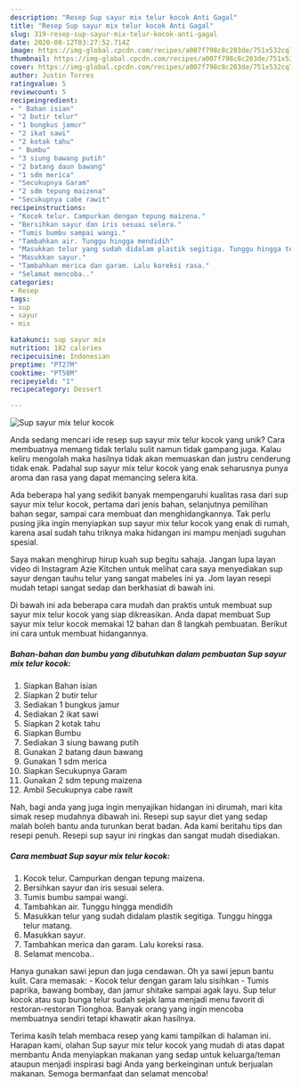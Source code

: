 ```yaml
---
description: "Resep Sup sayur mix telur kocok Anti Gagal"
title: "Resep Sup sayur mix telur kocok Anti Gagal"
slug: 319-resep-sup-sayur-mix-telur-kocok-anti-gagal
date: 2020-08-12T03:27:52.714Z
image: https://img-global.cpcdn.com/recipes/a007f798c8c203de/751x532cq70/sup-sayur-mix-telur-kocok-foto-resep-utama.jpg
thumbnail: https://img-global.cpcdn.com/recipes/a007f798c8c203de/751x532cq70/sup-sayur-mix-telur-kocok-foto-resep-utama.jpg
cover: https://img-global.cpcdn.com/recipes/a007f798c8c203de/751x532cq70/sup-sayur-mix-telur-kocok-foto-resep-utama.jpg
author: Justin Torres
ratingvalue: 5
reviewcount: 5
recipeingredient:
- " Bahan isian"
- "2 butir telur"
- "1 bungkus jamur"
- "2 ikat sawi"
- "2 kotak tahu"
- " Bumbu"
- "3 siung bawang putih"
- "2 batang daun bawang"
- "1 sdm merica"
- "Secukupnya Garam"
- "2 sdm tepung maizena"
- "Secukupnya cabe rawit"
recipeinstructions:
- "Kocok telur. Campurkan dengan tepung maizena."
- "Bersihkan sayur dan iris sesuai selera."
- "Tumis bumbu sampai wangi."
- "Tambahkan air. Tunggu hingga mendidih"
- "Masukkan telur yang sudah didalam plastik segitiga. Tunggu hingga telur matang."
- "Masukkan sayur."
- "Tambahkan merica dan garam. Lalu koreksi rasa."
- "Selamat mencoba.."
categories:
- Resep
tags:
- sup
- sayur
- mix

katakunci: sup sayur mix 
nutrition: 182 calories
recipecuisine: Indonesian
preptime: "PT27M"
cooktime: "PT58M"
recipeyield: "1"
recipecategory: Dessert

---
```



![Sup sayur mix telur kocok](https://img-global.cpcdn.com/recipes/a007f798c8c203de/751x532cq70/sup-sayur-mix-telur-kocok-foto-resep-utama.jpg)

Anda sedang mencari ide resep sup sayur mix telur kocok yang unik? Cara membuatnya memang tidak terlalu sulit namun tidak gampang juga. Kalau keliru mengolah maka hasilnya tidak akan memuaskan dan justru cenderung tidak enak. Padahal sup sayur mix telur kocok yang enak seharusnya punya aroma dan rasa yang dapat memancing selera kita.

Ada beberapa hal yang sedikit banyak mempengaruhi kualitas rasa dari sup sayur mix telur kocok, pertama dari jenis bahan, selanjutnya pemilihan bahan segar, sampai cara membuat dan menghidangkannya. Tak perlu pusing jika ingin menyiapkan sup sayur mix telur kocok yang enak di rumah, karena asal sudah tahu triknya maka hidangan ini mampu menjadi suguhan spesial.

Saya makan menghirup hirup kuah sup begitu sahaja. Jangan lupa layan video di Instagram Azie Kitchen untuk melihat cara saya menyediakan sup sayur dengan tauhu telur yang sangat mabeles ini ya. Jom layan resepi mudah tetapi sangat sedap dan berkhasiat di bawah ini.


Di bawah ini ada beberapa cara mudah dan praktis untuk membuat sup sayur mix telur kocok yang siap dikreasikan. Anda dapat membuat Sup sayur mix telur kocok memakai 12 bahan dan 8 langkah pembuatan. Berikut ini cara untuk membuat hidangannya.

<!--inarticleads1-->

##### Bahan-bahan dan bumbu yang dibutuhkan dalam pembuatan Sup sayur mix telur kocok:

1. Siapkan  Bahan isian
1. Siapkan 2 butir telur
1. Sediakan 1 bungkus jamur
1. Sediakan 2 ikat sawi
1. Siapkan 2 kotak tahu
1. Siapkan  Bumbu
1. Sediakan 3 siung bawang putih
1. Gunakan 2 batang daun bawang
1. Gunakan 1 sdm merica
1. Siapkan Secukupnya Garam
1. Gunakan 2 sdm tepung maizena
1. Ambil Secukupnya cabe rawit


Nah, bagi anda yang juga ingin menyajikan hidangan ini dirumah, mari kita simak resep mudahnya dibawah ini. Resepi sup sayur diet yang sedap malah boleh bantu anda turunkan berat badan. Ada kami beritahu tips dan resepi penuh. Resepi sup sayur ini ringkas dan sangat mudah disediakan. 

<!--inarticleads2-->

##### Cara membuat Sup sayur mix telur kocok:

1. Kocok telur. Campurkan dengan tepung maizena.
1. Bersihkan sayur dan iris sesuai selera.
1. Tumis bumbu sampai wangi.
1. Tambahkan air. Tunggu hingga mendidih
1. Masukkan telur yang sudah didalam plastik segitiga. Tunggu hingga telur matang.
1. Masukkan sayur.
1. Tambahkan merica dan garam. Lalu koreksi rasa.
1. Selamat mencoba..


Hanya gunakan sawi jepun dan juga cendawan. Oh ya sawi jepun bantu kulit. Cara memasak: - Kocok telur dengan garam lalu sisihkan - Tumis paprika, bawang bombay, dan jamur shitake sampai agak layu. Sup telur kocok atau sup bunga telur sudah sejak lama menjadi menu favorit di restoran-restoran Tionghoa. Banyak orang yang ingin mencoba membuatnya sendiri tetapi khawatir akan hasilnya. 

Terima kasih telah membaca resep yang kami tampilkan di halaman ini. Harapan kami, olahan Sup sayur mix telur kocok yang mudah di atas dapat membantu Anda menyiapkan makanan yang sedap untuk keluarga/teman ataupun menjadi inspirasi bagi Anda yang berkeinginan untuk berjualan makanan. Semoga bermanfaat dan selamat mencoba!
